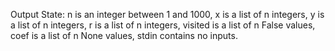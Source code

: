 Output State: n is an integer between 1 and 1000, x is a list of n integers, y is a list of n integers, r is a list of n integers, visited is a list of n False values, coef is a list of n None values, stdin contains no inputs.